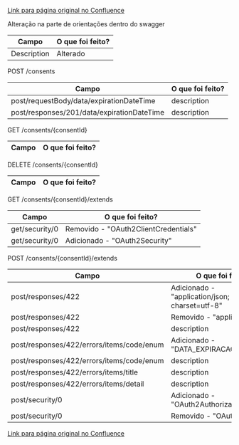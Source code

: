 [Link para página original no Confluence](https://openfinancebrasil.atlassian.net/wiki/spaces/OF/pages/189694195)

Alteração na parte de orientações dentro do swagger

| **Campo** | **O que foi feito?** |
| --- | --- |
| Description | Alterado |

 POST /consents

| **Campo** | **O que foi feito?** |
| --- | --- |
| post/requestBody/data/expirationDateTime | description |
| post/responses/201/data/expirationDateTime | description |

 GET /consents/{consentId}

| **Campo** | **O que foi feito?** |
| --- | --- |

 DELETE /consents/{consentId}

| **Campo** | **O que foi feito?** |
| --- | --- |

 GET /consents/{consentId}/extends

| **Campo** | **O que foi feito?** |
| --- | --- |
| get/security/0 | Removido - "OAuth2ClientCredentials" |
| get/security/0 | Adicionado - "OAuth2Security" |

 POST /consents/{consentId}/extends

| **Campo** | **O que foi feito?** |
| --- | --- |
| post/responses/422 | Adicionado - "application/json; charset=utf-8" |
| post/responses/422 | Removido - "application/jwt" |
| post/responses/422 | description |
| post/responses/422/errors/items/code/enum | Adicionado - "DATA\_EXPIRACAO\_INVALIDA" |
| post/responses/422/errors/items/code/enum | description |
| post/responses/422/errors/items/title | description |
| post/responses/422/errors/items/detail | description |
| post/security/0 | Adicionado - "OAuth2AuthorizationCode" |
| post/security/0 | Removido - "OAuth2Security" |

[Link para página original no Confluence](https://openfinancebrasil.atlassian.net/wiki/spaces/OF/pages/189694195)